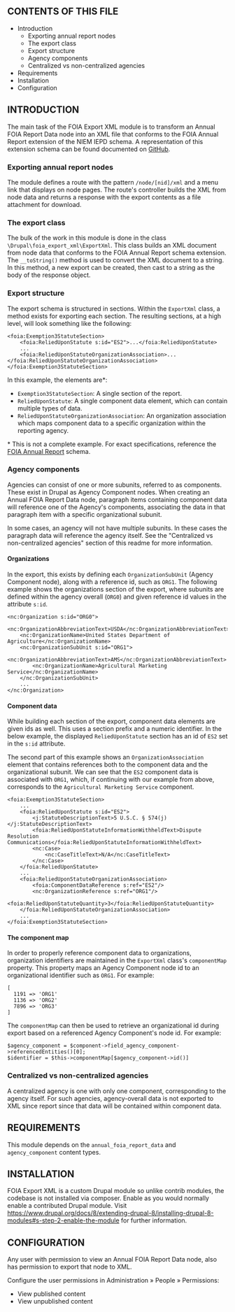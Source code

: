 CONTENTS OF THIS FILE
---------------------

 * Introduction
   * Exporting annual report nodes
   * The export class
   * Export structure
   * Agency components
   * Centralized vs non-centralized agencies
 * Requirements
 * Installation
 * Configuration


INTRODUCTION
------------

The main task of the FOIA Export XML module is to transform an Annual FOIA
Report Data node into an XML file that conforms to the FOIA Annual Report
extension of the NIEM IEPD schema.  A representation of this extension schema
can be found documented on
[GitHub](https://github.com/usdoj/foia-api/blob/develop/docs/FoiaAnnualReportExtensions.xsd).


### Exporting annual report nodes

The module defines a route with the pattern `/node/[nid]/xml` and a menu link
that displays on node pages.  The route's controller builds the XML from node
data and returns a response with the export contents as a file attachment for
download.


### The export class

The bulk of the work in this module is done in the class 
`\Drupal\foia_export_xml\ExportXml`.  This class builds an XML document from
 node data that conforms to the FOIA Annual Report schema extension.  The
`__toString()` method is used to convert the XML document to a string.  In
this method, a new export can be created, then cast to a string as the body
of the response object.


### Export structure

The export schema is structured in sections.  Within the `ExportXml` class, a
method exists for exporting each section.  The resulting sections, at a high
level, will look something like the following:

```
<foia:Exemption3StatuteSection>
    <foia:ReliedUponStatute s:id="ES2">...</foia:ReliedUponStatute>
    ...
    <foia:ReliedUponStatuteOrganizationAssociation>...</foia:ReliedUponStatuteOrganizationAssociation>
</foia:Exemption3StatuteSection>
```  

In this example, the elements are*:

 * `Exemption3StatuteSection`: A single section of the report.
 * `ReliedUponStatute`: A single component data element, which can contain
  multiple types of data.
 * `ReliedUponStatuteOrganizationAssociation`: An organization association
which maps component data to a specific organization within the reporting
agency.

\* This is not a complete example.  For exact specifications, reference the
[FOIA Annual Report](https://github.com/usdoj/foia-api/blob/develop/docs/FoiaAnnualReportExtensions.xsd)
schema.

  
### Agency components

Agencies can consist of one or more subunits, referred to as components. These
exist in Drupal as Agency Component nodes.  When creating an Annual FOIA
Report Data node, paragraph items containing component data will reference
one of the Agency's components, associating the data in that paragraph item
with a specific organizational subunit.

In some cases, an agency will not have multiple subunits.  In these cases the
paragraph data will reference the agency itself.  See the "Centralized vs
non-centralized agencies" section of this readme for more information.


#### Organizations

In the export, this exists by defining each `OrganizationSubUnit` (Agency
Component node), along with a reference id, such as `ORG1`.  The following
example shows the organizations section of the export, where subunits are
defined within the agency overall (`ORG0`) and given reference id values in
the attribute `s:id`.
  
```
<nc:Organization s:id="ORG0">
    <nc:OrganizationAbbreviationText>USDA</nc:OrganizationAbbreviationText>
    <nc:OrganizationName>United States Department of Agriculture</nc:OrganizationName>
    <nc:OrganizationSubUnit s:id="ORG1">
        <nc:OrganizationAbbreviationText>AMS</nc:OrganizationAbbreviationText>
        <nc:OrganizationName>Agricultural Marketing Service</nc:OrganizationName>
    </nc:OrganizationSubUnit>
    ...
</nc:Organization>
```  


#### Component data

While building each section of the export, component data elements are given
ids as well. This uses a section prefix and a numeric identifier.  In the below
example, the displayed `ReliedUponStatute` section has an id of `ES2` set in
the `s:id` attribute.

The second part of this example shows an `OrganizationAssociation` element
that contains references both to the component data and the organizational
subunit. We can see that the `ES2` component data is associated with `ORG1`,
which, if continuing with our example from above, corresponds to the 
`Agricultural Marketing Service` component.

```
<foia:Exemption3StatuteSection>
    ...
    <foia:ReliedUponStatute s:id="ES2">
        <j:StatuteDescriptionText>5 U.S.C. § 574(j)</j:StatuteDescriptionText>
        <foia:ReliedUponStatuteInformationWithheldText>Dispute Resolution Communications</foia:ReliedUponStatuteInformationWithheldText>
        <nc:Case>
            <nc:CaseTitleText>N/A</nc:CaseTitleText>
        </nc:Case>
    </foia:ReliedUponStatute>
    ...
    <foia:ReliedUponStatuteOrganizationAssociation>
        <foia:ComponentDataReference s:ref="ES2"/>
        <nc:OrganizationReference s:ref="ORG1"/>
        <foia:ReliedUponStatuteQuantity>3</foia:ReliedUponStatuteQuantity>
    </foia:ReliedUponStatuteOrganizationAssociation>
    ...
</foia:Exemption3StatuteSection>
```


#### The component map

In order to properly reference component data to organizations, organization
identifiers are maintained in the `ExportXml` class's `componentMap` property.
This property maps an Agency Component node id to an organizational
identifier such as `ORG1`.  For example:

```
[
  1191 => 'ORG1'
  1136 => 'ORG2'
  7896 => 'ORG3'
]
```

The `componentMap` can then be used to retrieve an organizational id during
export based on a referenced Agency Component's node id. For example:

```
$agency_component = $component->field_agency_component->referencedEntities()[0];
$identifier = $this->componentMap[$agency_component->id()]
```


### Centralized vs non-centralized agencies

A centralized agency is one with only one component, corresponding to the
agency itself. For such agencies, agency-overall data is not exported to XML
since report since that data will be contained within component data.


REQUIREMENTS
------------

This module depends on the `annual_foia_report_data` and `agency_component`
content types.


INSTALLATION
------------

FOIA Export XML is a custom Drupal module so unlike contrib modules, the
codebase is not installed via composer. Enable as you would normally enable a
contributed Drupal module. Visit
https://www.drupal.org/docs/8/extending-drupal-8/installing-drupal-8-modules#s-step-2-enable-the-module
for further information.


CONFIGURATION
-------------

Any user with permission to view an Annual FOIA Report Data node, also has
permission to export that node to XML.

Configure the user permissions in Administration » People » Permissions:

 * View published content
 * View unpublished content
